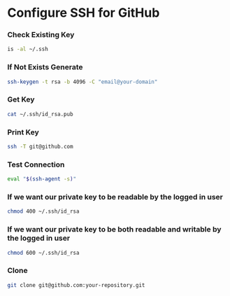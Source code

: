 # Configure SSH for GitHub

### Check Existing Key

```sh
is -al ~/.ssh
```
 ### If Not Exists Generate

```sh
ssh-keygen -t rsa -b 4096 -C "email@your-domain"
```

### Get Key

```sh
cat ~/.ssh/id_rsa.pub
```

### Print Key

```sh
ssh -T git@github.com
```

### Test Connection

```sh
eval "$(ssh-agent -s)"
```

### If we want our private key to be readable by the logged in user

```sh
chmod 400 ~/.ssh/id_rsa
```

### If we want our private key to be both readable and writable by the logged in user

```sh
chmod 600 ~/.ssh/id_rsa
```

### Clone 

```sh
git clone git@github.com:your-repository.git
```
